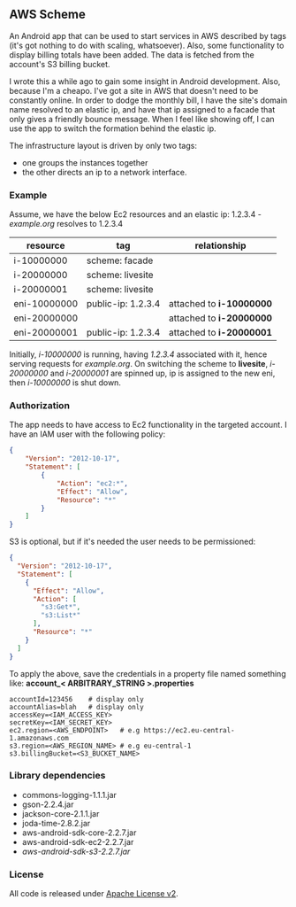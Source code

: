 ## AWS Scheme

An Android app that can be used to start services in AWS described by tags (it's got nothing to do with scaling, whatsoever).
Also, some functionality to display billing totals have been added. The data is fetched from the account's S3 billing bucket.

I wrote this a while ago to gain some insight in Android development. Also, because I'm a cheapo. I've got a site in AWS that doesn't need to be constantly online. In order to dodge the monthly bill, I have the site's domain name resolved to an elastic ip, and have that ip assigned to a facade that only gives a friendly bounce message. When I feel like showing off, I can use the app to switch the formation behind the elastic ip.

The infrastructure layout is driven by only two tags:
* one groups the instances together
* the other directs an ip to a network interface.

### Example

Assume, we have the below Ec2 resources and an elastic ip: 1.2.3.4 - *example.org* resolves to 1.2.3.4

| resource | tag | relationship |
|----------|-----|------|
| i-10000000	| scheme: facade	|	| 
| i-20000000	| scheme: livesite	|	|
| i-20000001	| scheme: livesite	|	|
| eni-10000000	| public-ip: 1.2.3.4	| attached to **i-10000000**	|
| eni-20000000	|	| attached to **i-20000000**	|
| eni-20000001	| public-ip: 1.2.3.4	| attached to **i-20000001**	|

Initially, *i-10000000* is running, having *1.2.3.4* associated with it, hence serving requests for *example.org*.
On switching the scheme to **livesite**, *i-20000000* and *i-20000001* are spinned up, ip is assigned to the new eni, then *i-10000000* is shut down.

### Authorization
The app needs to have access to Ec2 functionality in the targeted account. I have an IAM user with the following policy:
```json
{
    "Version": "2012-10-17",
    "Statement": [
        {
            "Action": "ec2:*",
            "Effect": "Allow",
            "Resource": "*"
        }
    ]
}
```

S3 is optional, but if it's needed the user needs to be permissioned:
```json
{
  "Version": "2012-10-17",
  "Statement": [
    {
      "Effect": "Allow",
      "Action": [
        "s3:Get*",
        "s3:List*"
      ],
      "Resource": "*"
    }
  ]
}
```

To apply the above, save the credentials in a property file named something like: **account_< ARBITRARY_STRING >.properties**
```
accountId=123456    # display only
accountAlias=blah   # display only
accessKey=<IAM_ACCESS_KEY>
secretKey=<IAM_SECRET_KEY>
ec2.region=<AWS_ENDPOINT>   # e.g https://ec2.eu-central-1.amazonaws.com
s3.region=<AWS_REGION_NAME> # e.g eu-central-1
s3.billingBucket=<S3_BUCKET_NAME>
```

### Library dependencies
* commons-logging-1.1.1.jar
* gson-2.2.4.jar
* jackson-core-2.1.1.jar
* joda-time-2.8.2.jar
* aws-android-sdk-core-2.2.7.jar
* aws-android-sdk-ec2-2.2.7.jar
* *aws-android-sdk-s3-2.2.7.jar*

### License

All code is released under [Apache License v2](http://www.apache.org/licenses/LICENSE-2.0.html).
